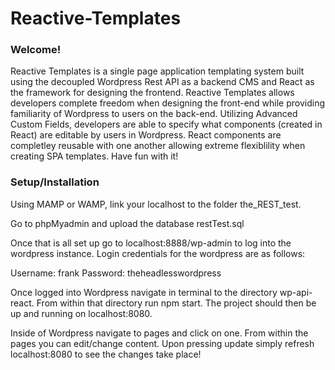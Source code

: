 <h1><b>Reactive-Templates</b></h1>


<h3>Welcome!</h3>
Reactive Templates is a single page application templating system built using the decoupled Wordpress Rest API as a backend CMS and React as the framework for designing the frontend. Reactive Templates allows developers complete freedom when designing the front-end while providing familiarity of Wordpress to users on the back-end. Utilizing Advanced Custom Fields, developers are able to specify what components (created in React) are editable by users in Wordpress. React components are completley reusable with one another allowing extreme flexiblility when creating SPA templates. Have fun with it!



<h3>Setup/Installation</h3>

Using MAMP or WAMP, link your localhost to the folder the_REST_test.

Go to phpMyadmin and upload the database restTest.sql

Once that is all set up go to localhost:8888/wp-admin to log into the wordpress instance. Login credentials for the wordpress are as follows:

Username: frank
Password: theheadlesswordpress

Once logged into Wordpress navigate in terminal to the directory wp-api-react. From within that directory run npm start. The project should then be up and running on localhost:8080.

Inside of Wordpress navigate to pages and click on one. From within the pages you can edit/change content. Upon pressing update simply refresh localhost:8080 to see the changes take place!
